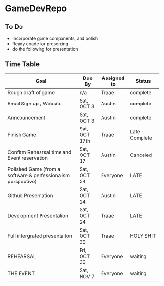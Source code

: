 # GameDevRepo


## To Do

- Incorporate game components, and polish
- Ready coade for presenting
- do the following for presentation





## Time Table 

|Goal | Due By | Assigned to | Status|
|--------|--------|-------------|-------|
|Rough draft of game | n/a | Traae | complete|
|Email Sign up / Website | Sat, OCT 3 | Austin | complete |
|Anncouncement | Sat, OCT 3 | Austin | complete|
|Finish Game | Sat, OCT 17th | Traae | Late - Complete|
|Confirm Rehearsal time and Event reservation | Sat, OCT 17 | Austin | Canceled |
|Polished Game (from a software & perfessionalism perspective) | Sat, OCT 24 | Everyone | LATE |
|Github Presentation | Sat, OCT 24 | Austin | LATE |
|Development Presentation | Sat, OCT 24 | Traae | LATE |
|Full intergrated presentaiton | Sat, OCT 30| Traae | HOLY SHIT |
|REHEARSAL | Fri, OCT 30 | Everyone | waiting|
|THE EVENT | Sat, NOV 7 | Everyone | waiting|
